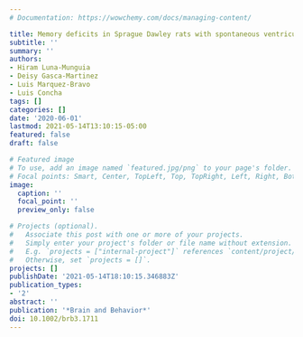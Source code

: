 ```yaml
---
# Documentation: https://wowchemy.com/docs/managing-content/

title: Memory deficits in Sprague Dawley rats with spontaneous ventriculomegaly
subtitle: ''
summary: ''
authors:
- Hiram Luna-Munguia
- Deisy Gasca-Martinez
- Luis Marquez-Bravo
- Luis Concha
tags: []
categories: []
date: '2020-06-01'
lastmod: 2021-05-14T13:10:15-05:00
featured: false
draft: false

# Featured image
# To use, add an image named `featured.jpg/png` to your page's folder.
# Focal points: Smart, Center, TopLeft, Top, TopRight, Left, Right, BottomLeft, Bottom, BottomRight.
image:
  caption: ''
  focal_point: ''
  preview_only: false

# Projects (optional).
#   Associate this post with one or more of your projects.
#   Simply enter your project's folder or file name without extension.
#   E.g. `projects = ["internal-project"]` references `content/project/deep-learning/index.md`.
#   Otherwise, set `projects = []`.
projects: []
publishDate: '2021-05-14T18:10:15.346883Z'
publication_types:
- '2'
abstract: ''
publication: '*Brain and Behavior*'
doi: 10.1002/brb3.1711
---
```

